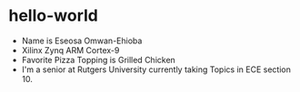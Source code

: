 # hello-world

 - Name is Eseosa Omwan-Ehioba
 - Xilinx Zynq ARM Cortex-9
 - Favorite Pizza Topping is Grilled Chicken
 - I'm a senior at Rutgers University currently taking Topics in ECE section 10.
